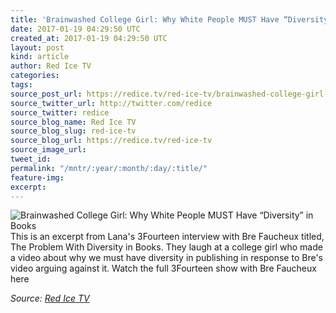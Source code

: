 ```yaml
---
title: 'Brainwashed College Girl: Why White People MUST Have “Diversity” in Books'
date: 2017-01-19 04:29:50 UTC
created_at: 2017-01-19 04:29:50 UTC
layout: post
kind: article
author: Red Ice TV
categories: 
tags: 
source_post_url: https://redice.tv/red-ice-tv/brainwashed-college-girl-why-white-people-must-have-diversity-in-books
source_twitter_url: http://twitter.com/redice
source_twitter: redice
source_blog_name: Red Ice TV
source_blog_slug: red-ice-tv
source_blog_url: https://redice.tv/red-ice-tv
source_image_url: 
tweet_id: 
permalink: "/mntr/:year/:month/:day/:title/"
feature-img: 
excerpt: 
---
```

<img align="left" alt="Brainwashed College Girl: Why White People MUST Have “Diversity” in Books" src="https://rdice.net/a/c/t/17/RITV-Forced-Diversity-in-Publishing.9cd7b47f.jpg"> This is an excerpt from Lana's 3Fourteen interview with Bre Faucheux titled, The Problem With Diversity in Books. They laugh at a college girl who made a video about why we must have diversity in publishing in response to Bre's video arguing against it.
Watch the full 3Fourteen show with Bre Faucheux here<div class="">
    <i>Source: <a href="https://redice.tv/red-ice-tv">Red Ice TV</a></i>
</div>
